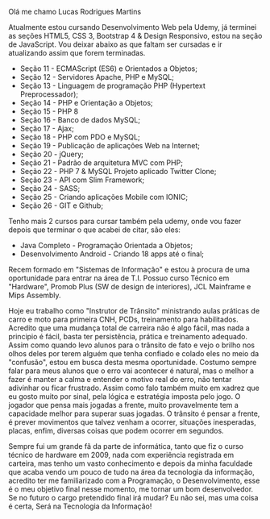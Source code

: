  Olá me chamo Lucas Rodrigues Martins

 <i class="fa-brands fa-js"></i>

 Atualmente estou cursando Desenvolvimento Web pela Udemy, já terminei as seções HTML5, CSS 3, Bootstrap 4 & Design Responsivo, estou na seção de JavaScript.
 Vou deixar abaixo as que faltam ser cursadas e ir atualizando assim que forem terminadas.
- Seção 11 - ECMAScript (ES6) e Orientados a Objetos;
- Seção 12 - Servidores Apache, PHP e MySQL;
- Seção 13 - Linguagem de programação PHP (Hypertext Preprocessador);
- Seção 14 - PHP e Orientação a Objetos;
- Seção 15 - PHP 8
- Seção 16 - Banco de dados MySQL;
- Seção 17 - Ajax;
- Seção 18 - PHP com PDO e MySQL;
- Seção 19 - Publicação de aplicações Web na Internet;
- Seção 20 - jQuery;
- Seção 21 - Padrão de arquitetura MVC com PHP;
- Seção 22 - PHP 7 & MySQL Projeto aplicado Twitter Clone;
- Seção 23 - API com Slim Framework;
- Seção 24 - SASS;
- Seção 25 - Criando aplicações Mobile com IONIC;
- Seção 26 - GIT e Github;

Tenho mais 2 cursos para cursar também pela udemy, onde vou fazer depois que terminar o que acabei de citar, são eles:
- Java Completo - Programação Orientada a Objetos;
- Desenvolvimento Android - Criando 18 apps até o final;

Recem formado em "Sistemas de Informação" e estou à procura de uma oportunidade para entrar na área de T.I.
Possuo curso Técnico em "Hardware", Promob Plus (SW de design de interiores), JCL Mainframe e Mips Assembly.

 Hoje eu trabalho como "Instrutor de Trânsito" ministrando aulas práticas de carro e moto para primeira CNH, PCDs, treinamento para habilitados.
 Acredito que uma mudança total de carreira não é algo fácil, mas nada a principio é fácil, basta ter persistência, prática e treinamento adequado. 
 Assim como quando levo alunos para o trânsito de fato e vejo o brilho nos olhos deles por terem alguém que tenha confiado e colado eles no meio da "confusão", estou em busca desta mesma oportunidade.
Costumo sempre falar para meus alunos que o erro vai acontecer é natural, mas o melhor a fazer é manter a calma e entender o motivo real do erro, não tentar adivinhar ou ficar frustrado.
Assim como falo também muito em xadrez que eu gosto muito por sinal, pela lógica e estratégia imposta pelo jogo. O jogador que pensa mais jogadas a frente, muito provavelmente tem a capacidade melhor para superar suas jogadas.
O trânsito é pensar a frente, é prever movimentos que talvez venham a ocorrer, situações inesperadas, placas, enfim, diversas coisas que podem ocorrer em segundos.

Sempre fui um grande fã da parte de informática, tanto que fiz o curso técnico de hardware em 2009, nada com experiência registrada em carteira, mas tenho um vasto conhecimento e depois da minha faculdade que acaba vendo um pouco de tudo na área da tecnologia da informação, acredito ter me familiarizado com a Programação, o Desenvolvimento, esse é o meu objetivo final nesse momento, me tornar um bom desenvolvedor.
Se no futuro o cargo pretendido final irá mudar? Eu não sei, mas uma coisa é certa, Será na Tecnologia da Informação!
 
 


